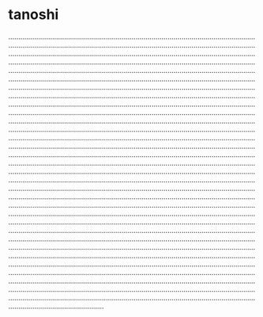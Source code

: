 # tanoshi

................................................................................................................................................................................................................................................................................................................................................................................................................................................................................................................................................................................................................................................................................................................................................................................................................................................................................................................................................................................................................................................................................................................................................................................................................................................................................................................................................................................................................................................................................................................................................................................................................................................................................................................................................................................................................................................................................................................................................................................................................................................................................................................................................................................................................................................................................................................................................................................................................................................................................................................................................................................................................................................................................................................................................................................................................................................................................................................................................................................................................................................................................................................................................................................................................................................................................................................................................................................................................................................................................................................................................................................................................................................................................................................................................................................................................................................................................................................................................................................................................................................................................................................................................................................